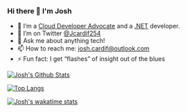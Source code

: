 ### Hi there 👋 I'm Josh

- 🌱 I’m a [Cloud Developer Advocate](https://developer.microsoft.com/en-us/advocates/joshua-ndemenge) and a [.NET](https://dotnet.microsoft.com/) developer.
- 🦜 I’m on Twitter [@Jcardif254](https://twitter.com/Jcardif254)
- 💬 Ask me about anything tech! 
- 📫 How to reach me: josh.cardif@outlook.com
- ⚡ Fun fact: I get “flashes” of insight out of the blues

[![Josh's Github Stats](https://github-readme-stats.vercel.app/api?username=Jcardif&count_private=true&show_icons=true&theme=dracula)](https://github.com/anuraghazra/github-readme-stats)         

[![Top Langs](https://github-readme-stats.vercel.app/api/top-langs/?username=Jcardif&layout=compact&theme=dracula)](https://github.com/anuraghazra/github-readme-stats)

[![Josh's wakatime stats](https://github-readme-stats.vercel.app/api/wakatime?username=Jcardif&layout=compact&theme=dracula)](https://github.com/anuraghazra/github-readme-stats)
